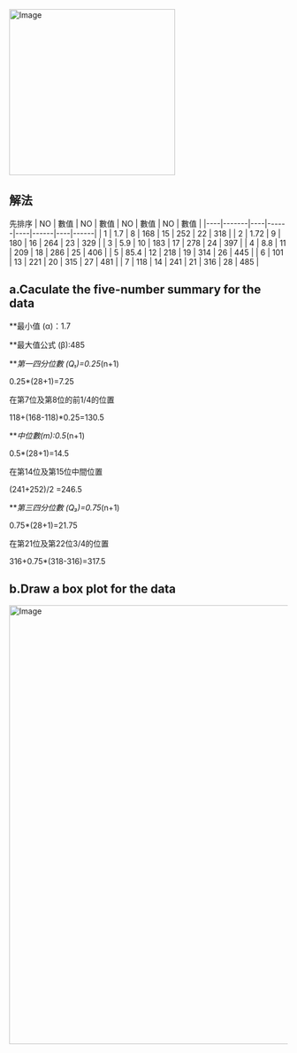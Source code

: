 <img width="300" height="300" alt="Image" src="https://github.com/user-attachments/assets/65a9a232-46db-411e-a952-0f0776878953" />

## 解法
先排序
| NO | 數值  | NO | 數值 | NO | 數值 | NO | 數值 |
|----|-------|----|------|----|------|----|------|
| 1  | 1.7   | 8  | 168  | 15 | 252  | 22 | 318  |
| 2  | 1.72  | 9  | 180  | 16 | 264  | 23 | 329  |
| 3  | 5.9   | 10 | 183  | 17 | 278  | 24 | 397  |
| 4  | 8.8   | 11 | 209  | 18 | 286  | 25 | 406  |
| 5  | 85.4  | 12 | 218  | 19 | 314  | 26 | 445  |
| 6  | 101   | 13 | 221  | 20 | 315  | 27 | 481  |
| 7  | 118   | 14 | 241  | 21 | 316  | 28 | 485  |

## a.Caculate the five-number summary for the data

**最小值 (α)：1.7 

**最大值公式 (β):485 

***第一四分位數 (Q₁)=0.25*(n+1)

0.25*(28+1)=7.25

在第7位及第8位的前1/4的位置

118+(168-118)*0.25=130.5

***中位數(m):0.5*(n+1)

0.5*(28+1)=14.5

在第14位及第15位中間位置

(241+252)/2 =246.5

***第三四分位數 (Q₃)=0.75*(n+1)

0.75*(28+1)=21.75

在第21位及第22位3/4的位置

316+0.75*(318-316)=317.5

## b.Draw a box plot for the data

<img width="1620" height="793" alt="Image" src="https://github.com/user-attachments/assets/163ff80b-18f1-4422-a19b-d88c988df351" />
